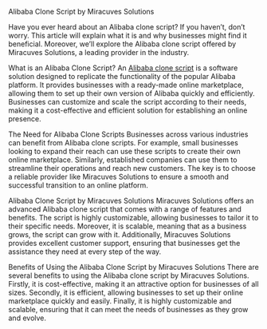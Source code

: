 Alibaba Clone Script by Miracuves Solutions

Have you ever heard about an Alibaba clone script? If you haven’t, don’t worry. This article will explain what it is and why businesses might find it beneficial. Moreover, we’ll explore the Alibaba clone script offered by Miracuves Solutions, a leading provider in the industry.

What is an Alibaba Clone Script?
An  <a href="https://miracuves.com/product/alibaba-clone-script//">Alibaba clone script</a> is a software solution designed to replicate the functionality of the popular Alibaba platform. It provides businesses with a ready-made online marketplace, allowing them to set up their own version of Alibaba quickly and efficiently. Businesses can customize and scale the script according to their needs, making it a cost-effective and efficient solution for establishing an online presence.


The Need for Alibaba Clone Scripts
Businesses across various industries can benefit from Alibaba clone scripts. For example, small businesses looking to expand their reach can use these scripts to create their own online marketplace. Similarly, established companies can use them to streamline their operations and reach new customers. The key is to choose a reliable provider like Miracuves Solutions to ensure a smooth and successful transition to an online platform.

Alibaba Clone Script by Miracuves Solutions
Miracuves Solutions offers an advanced Alibaba clone script that comes with a range of features and benefits. The script is highly customizable, allowing businesses to tailor it to their specific needs. Moreover, it is scalable, meaning that as a business grows, the script can grow with it. Additionally, Miracuves Solutions provides excellent customer support, ensuring that businesses get the assistance they need at every step of the way.

Benefits of Using the Alibaba Clone Script by Miracuves Solutions
There are several benefits to using the Alibaba clone script by Miracuves Solutions. Firstly, it is cost-effective, making it an attractive option for businesses of all sizes. Secondly, it is efficient, allowing businesses to set up their online marketplace quickly and easily. Finally, it is highly customizable and scalable, ensuring that it can meet the needs of businesses as they grow and evolve.
